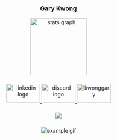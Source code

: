 

<div align="center">
<h3>Gary Kwong
</div>
<div align="center">
  
  <img src="https://github-readme-stats.vercel.app/api?hide_title=false&hide_rank=false&show_icons=true&include_all_commits=true&count_private=true&disable_animations=false&theme=dark&locale=en&hide_border=false&username=kwonggary" height="150" alt="stats graph"  />
</div>


###

<div align="center">
  <a href="https://www.linkedin.com/in/kwonggary/" target="_blank">
    <img src="https://raw.githubusercontent.com/maurodesouza/profile-readme-generator/master/src/assets/icons/social/linkedin/default.svg" alt="linkedin logo" width="90" height="50" />
  </a>
  <a href="https://discord.gg/9UqfSwq29b" target="_blank">
    <img src="https://raw.githubusercontent.com/maurodesouza/profile-readme-generator/master/src/assets/icons/social/discord/default.svg" alt="discord logo" width="90" height="50" />
  </a>
  <a href="https://www.leetcode.com/kwonggary" target="_blank">
    <img src="https://raw.githubusercontent.com/rahuldkjain/github-profile-readme-generator/master/src/images/icons/Social/leet-code.svg" alt="kwonggary" width="90" height="50" />
  </a>
</div>


###


<div align="center">
  <img src="https://visitor-badge.laobi.icu/badge?page_id=kwonggary.kwonggary&left_color=darkgray&right_color=black&left_text=Visits"  />
</div>

###
###
<div align="center">
<img src="https://user-images.githubusercontent.com/18409551/224462538-6471154b-8965-420a-b3d8-875f07e6765b.gif" alt="example gif" />
</div>
